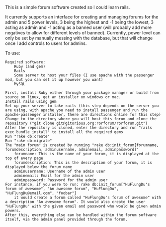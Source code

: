 This is a simple forum software created so I could learn rails.

It currently supports an interface for creating and managing forums for the admin and 5 power levels, 3 being the highest and -1 being the lowest, 3 acting as admin and -1 acting as a banned user (will probably add more negatives to allow for different levels of banned). Currently, power level can only be set by manually messing with the database, but that will change once I add controls to users for admins.

To use:

	Required software:
		Ruby (and gem)
		Rails
		Some server to host your files (I use apache with the passenger mod, but you can set it up however you want)
		MySQL
		
	First, install Ruby either through your package manager or build from source on linux, get an installer on windows or mac. 
	Install rails using gem
	Set up your server to take rails (this step depends on the server you are using, with apache you need to install passenger and run the apache-passenger installer, there are directions online for this step)
	Change to the directory where you will host this forum and clone the repository ("git clone git@gitorious.org:rorforum/rorforum.git")
	After the repository is cloned, enter the directory and run "rails exec bundle install" to install all the required gems
	Run "rake db:create"
	Run "rake db:migrate"
	The "main forum" is created by running "rake db:init_forum[forumname, forumdescription, adminusername, adminemail, adminpassword]"
		forumname: This is the name of your forum, it is displayed at the top of every page
		forumdescription: This is the description of your forum, it is displayed below the forum name
		adminusername: Username of the admin user
		adminemail: Email for the admin user
		adminpassword: Password for the admin user
	For instance, if you were to run: rake db:init_forum["HuFlungDu's forum of awesome", "An awesome forum", "HuFlungDu", "HuFlungDu@email.com", "foobar"]
		it would create a forum called "HuFlungDu's forum of awesome" with a description "An awesome forum". It would also create the user "HuFlungDu" with the given email and password who would be given admin powers.
	After this, everything else can be handled within the forum software itself, via the admin panel provided through the forum.